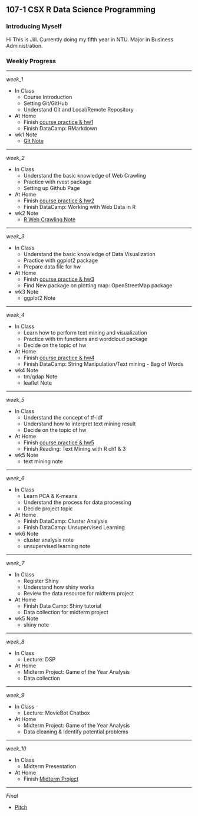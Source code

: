 107-1 CSX R Data Science Programming
----------------------------

### Introducing Myself

Hi This is Jill. Currently doing my fifth year in NTU. Major in Business Administration.

### Weekly Progress

------------------------------------------------------------------------

*week\_1*

-   In Class
    -   Course Introduction
    -   Setting Git/GitHub
    -   Understand Git and Local/Remote Repository
-   At Home
    -   Finish [course practice & hw1](https://github.com/graduatecrisis/CSX-Data-Science/tree/master/wk1)
    -   Finish DataCamp: RMarkdown
-   wk1 Note
    -   [Git Note](https://github.com/graduatecrisis/CSX-Data-Science/blob/master/wk1/Notes/Git_Note.md)

------------------------------------------------------------------------

*week\_2*

-   In Class
    - Understand the basic knowledge of Web Crawling
    - Practice with rvest package
    - Setting up Github Page
-   At Home
    - Finish [course practice & hw2](https://github.com/graduatecrisis/CSX-Data-Science/tree/master/wk2)
    - Finish DataCamp: Working with Web Data in R
-   wk2 Note
    - [R Web Crawling Note](https://hackmd.io/MhrLLA_KT_S3IWxusi2MxQ)


------------------------------------------------------------------------

*week\_3*

-   In Class
    - Understand the basic knowledge of Data Visualization
    - Practice with ggplot2 package
    - Prepare data file for hw
-   At Home
    - Finish [course practice & hw3](https://github.com/graduatecrisis/CSX-Data-Science/tree/master/wk3)
    - Find New package on plotting map: OpenStreetMap package
-   wk3 Note
    - ggplot2 Note


------------------------------------------------------------------------

*week\_4*

-   In Class
    - Learn how to perform text mining and visualization
    - Practice with tm functions and wordcloud package
    - Decide on the topic of hw
-   At Home
    - Finish [course practice & hw4](https://github.com/graduatecrisis/CSX-Data-Science/tree/master/wk4)
    - Finish DataCamp: String Manipulation/Text mining - Bag of Words
-   wk4 Note
    - tm/qdap Note
    - leaflet Note


------------------------------------------------------------------------

*week\_5*

-   In Class
    - Understand the concept of tf-idf
    - Understand how to interpret text mining result
    - Decide on the topic of hw
-   At Home
    - Finish [course practice & hw5](https://github.com/graduatecrisis/CSX-Data-Science/tree/master/wk5)
    - Finish Reading: Text Mining with R ch1 & 3
-   wk5 Note
    - text mining note

------------------------------------------------------------------------

*week\_6*

-   In Class
    - Learn PCA & K-means
    - Understand the process for data processing
    - Decide project topic
-   At Home
    - Finish DataCamp: Cluster Analysis
    - Finish DataCamp: Unsupervised Learning
-   wk6 Note
    - cluster analysis note
    - unsupervised learning note

------------------------------------------------------------------------

*week\_7*

-   In Class
    - Register Shiny
    - Understand how shiny works
    - Review the data resource for midterm project
-   At Home
    - Finish Data Camp: Shiny tutorial
    - Data collection for midterm project
-   wk5 Note
    - shiny note

------------------------------------------------------------------------

*week\_8*

-   In Class
    - Lecture: DSP
-   At Home
    - Midterm Project: Game of the Year Analysis
    - Data collection

------------------------------------------------------------------------

*week\_9*

-   In Class
    - Lecture: MovieBot Chatbox
-   At Home
    - Midterm Project: Game of the Year Analysis
    - Data cleaning & Identify potential problems

------------------------------------------------------------------------

*week\_10*

-   In Class
    - Midterm Presentation
-   At Home
    - Finish [Midterm Project](https://github.com/graduatecrisis/CSX-Data-Science/tree/master/wk6%2C7%2C8)

------------------------------------------------------------------------

*Final*

-   [Pitch](https://docs.google.com/presentation/d/1qJVBV4lT7LTste3Xm8rtAYJJyUosV_dsLccIlWd8QcU/edit?usp=sharing)



